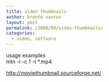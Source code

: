 ```yaml
---
title: video thumbnails
author: bronto saurus
layout: post
permalink: /2008/09/video-thumbnails/
categories:
  - video, software
---
```

usage examples  
mtn -i -c 1 -t *.mp4

<a href="http://moviethumbnail.sourceforge.net/" target="_blank" >http://moviethumbnail.sourceforge.net/</a>